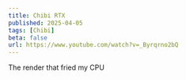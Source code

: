 ```yaml
---
title: Chibi RTX
published: 2025-04-05
tags: [Chibi]
beta: false
url: https://www.youtube.com/watch?v=_Byrqrno2bQ
---
```


The render that fried my CPU

